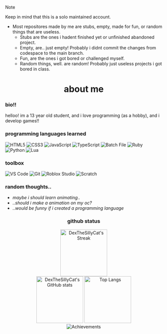 > [!NOTE]
> Keep in mind that this is a solo maintained account.
>
> 
> 
> - Most repositores made by me are stubs, empty, made for fun, or random things that are useless.
>    - Stubs are the ones i hadent finished yet or unfinished abandoned project.
>    - Empty, are.. just empty! Probably i didnt commit the changes from codespace to the main branch.
>    - Fun, are the ones i got bored or challenged myself.
>    - Random things, well. are random! Probably just useless projects i got bored in class.

<!DOCTYPE html>
<html>
<body>
  <div align="center">
    <h1>about me</h1>
  </div>
</body>

### bio!!

helloo! im a 13 year old student, and i love programming (as a hobby), and i develop games!!  

### programming languages learned

<img alt="HTML5" src="https://img.shields.io/badge/HTML5-E34F26?style=for-the-badge&logo=html5&logoColor=white" />&nbsp;<img alt="CSS3" src="https://img.shields.io/badge/CSS3-1572B6?style=for-the-badge&logo=css3&logoColor=white" />&nbsp;<img alt="JavaScript" src="https://img.shields.io/badge/JavaScript-F7DF1E?style=for-the-badge&logo=javascript&logoColor=black" />&nbsp;<img alt="TypeScript" src="https://img.shields.io/badge/TypeScript-3178C6?style=for-the-badge&logo=typescript&logoColor=white" />&nbsp;<img alt="Batch File" src="https://img.shields.io/badge/Batch%20File-4D4D4D?style=for-the-badge&logo=windows&logoColor=white" />&nbsp;<img alt="Ruby" src="https://img.shields.io/badge/Ruby-CC342D?style=for-the-badge&logo=ruby&logoColor=white" />&nbsp;<img alt="Python" src="https://img.shields.io/badge/Python-3776AB?style=for-the-badge&logo=python&logoColor=white" />&nbsp;<img alt="Lua" src="https://img.shields.io/badge/Lua-blue?style=for-the-badge&logo=lua&logoColor=white" />

### toolbox
<img alt="VS Code" src="https://img.shields.io/badge/Visual_Studio_Code-007ACC?style=for-the-badge&logo=visualstudio&logoColor=white" />&nbsp;<img alt="Git" src="https://img.shields.io/badge/Git-F05032?style=for-the-badge&logo=git&logoColor=white" />&nbsp;<img alt="Roblox Studio" src="https://img.shields.io/badge/Roblox_Studio-222222?style=for-the-badge&logo=roblox&logoColor=white" />&nbsp;<img alt="Scratch" src="https://img.shields.io/badge/Scratch-FF8C1A?style=for-the-badge&logo=scratch&logoColor=white" />

### random thoughts..
- *maybe i should learn animating..*
- *..should i make a animation on my oc?*
- *..would be funny if i created a programming language*



<div align="center">
  <h3>github status</h3>
  <img src="https://nirzak-streak-stats.vercel.app/?user=DexTheSillyCat&theme=radical&hide_border=false" height=150 alt="DexTheSillyCat's Streak"/>
  <br>
  <img src="https://github-readme-stats.vercel.app/api?username=DexTheSillyCat&show_icons=true&include_all_commits=true&theme=radical&rank_icon=github" height=150 alt="DexTheSillyCat's GitHub stats"/>
  <img src="https://github-readme-stats.vercel.app/api/top-langs/?username=DexTheSillyCat&layout=compact&langs_count=16&theme=radical" height=150 alt="Top Langs"/>
  <br>
  <img src="https://github-profile-trophy.vercel.app/?username=DexTheSillyCat&theme=radical" alt="Achievements"/>
  <br>
</div>
